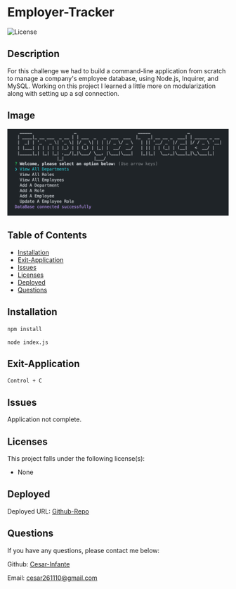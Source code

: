 # Employer-Tracker
![License](https://img.shields.io/static/v1?label=License&message="None&color=BLUE)
## Description
For this challenge we had to build a command-line application from scratch to manage a company's employee database, using Node.js, Inquirer, and MySQL. Working on this project I learned a little more on modularization along with setting up a sql connection.

## Image
<img src="Assets/App.png" alt="Employee Tracker in terminal">

## Table of Contents
* [Installation](#installation)
* [Exit-Application](#Exit-Application)
* [Issues](#issues)
* [Licenses](#licenses)
* [Deployed](#deployed)
* [Questions](#questions)
## Installation
``` 
npm install
```
```
node index.js
```
## Exit-Application
```
Control + C 
```
## Issues
Application not complete.
## Licenses
This project falls under the following license(s): 

* None
## Deployed
Deployed URL: [Github-Repo](https://github.com/Cesar-Infante/Employer-Tracker)
## Questions
If you have any questions, please contact me below: 

Github: [Cesar-Infante](https://github.com/Cesar-Infante) 

Email: cesar261110@gmail.com